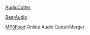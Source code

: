 
[AudioCutter](https://meowtec.github.io/audio-cutter/)

[BearAudio](https://www.bearaudiotool.com/)

[MP3Food](https://mp3food.com/)
Online Audio Cutter/Merger
